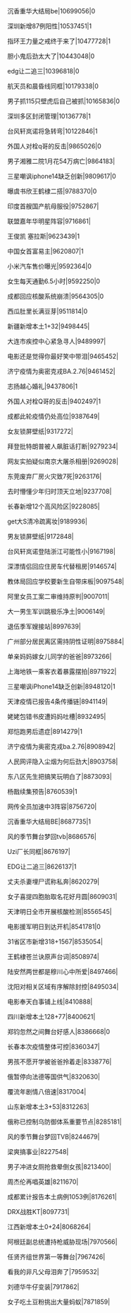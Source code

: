 沉香重华大结局be|10699056|0

深圳新增87例阳性|10537451|1

指环王力量之戒终于来了|10477728|1

胆小鬼后劲太大了|10443048|0

edg让二追三|10396818|0

航天员和晨昏线同框|10179338|0

男子抓115只壁虎后自己被抓|10165836|0

深圳多区封闭管理|10136778|1

台风轩岚诺将急转弯|10122846|1

外国人对栓q哥的反击|9865026|0

男子湘雅二院1月花54万病亡|9864183|

三星嘲讽iphone14缺乏创新|9809617|0

曝虞书欣王鹤棣二搭|9788370|0

印度首艘国产航母服役|9752867|

联盟嘉年华明星阵容|9716861|

王俊凯 塞拉斯|9623439|1

中国女首富易主|9620807|1

小米汽车售价曝光|9592364|0

女生每天通勤6.5小时|9592250|0

成都回应核酸系统崩溃|9564305|0

西瓜肚里长满豆芽|9511814|0

新疆新增本土1+32|9498445|

大连市疾控中心紧急寻人|9489997|

电影还是觉得你最好笑中带泪|9465452|

济宁疫情为奥密克戎BA.2.76|9461452|

志扬越心婚礼|9437806|1

外国人对栓Q哥的反击|9402497|1

成都此轮疫情仍处高位|9387649|

女友锁屏壁纸|9317272|

拜登批特朗普被人飙脏话打断|9279234|

网友实拍疑似南京大屠杀相册|9269028|

东莞废弃厂房火灾致7死|9263176|

去时懵懂少年归时顶天立地|9237708|

长春新增12个高风险区|9228085|

get大S清冷疏离妆|9189936|

男友锁屏壁纸|9172848|

台风轩岚诺登陆浙江可能性小|9167198|

深漂情侣回应住房车代替租房|9146574|

教体局回应学校要新生自带床板|9097548|

阿里女员工案二审维持原判|9007011|

大一男生军训跳极乐净土|9006149|

退伍季军嫂接站|8997639|

广州部分居民离区需持阴性证明|8975884|

单亲妈妈嫁女儿同学的爸爸|8973266|

上海地铁一乘客衣着暴露摆拍|8971922|

三星嘲讽iPhone14缺乏创新|8948120|1

天津疫情已报告4条传播链|8941149|

姥姥包错书皮遭妈妈吐槽|8932495|

郑恺跑男后遗症|8914279|1

济宁疫情为奥密克戎ba.2.76|8908942|

人民网评隐入尘烟为何后劲大|8903758|

东八区先生把搞笑玩明白了|8873093|

杨戬续集预告|8760539|1

网传全员加速中3阵容|8756720|

沉香重华大结局BE|8687735|1

风的季节舞台梦回tvb|8686576|

Uzi厂长同框|8676197|

EDG让二追三|8626137|1

丈夫杀妻埋尸谎称私奔|8620279|

女子喜提四胞胎取名花好月圆|8609031|

天津明日全市开展核酸检测|8556545|

电影援军明日到达开机|8541781|0

31省区市新增318+1567|8535054|

王鹤棣苍兰诀原声台词|8508974|

陆安然两世都是穆川心中所爱|8497466|

沈阳对相关区域有序解除封控|8495034|

电影奉天白事铺上线|8410888|

四川新增本土128+77|8400621|

郑钧忽然之间舞台好感人|8386668|0

长春本次疫情整体可控|8360347|

男孩不愿开学被爸爸拎着走|8338776|

俄暂停向法德等国供气|8320630|

覆流年剧情八倍速|8317004|

山东新增本土3+53|8312263|

俄称已控制乌防御体系重要节点|8285181|

风的季节舞台梦回TVB|8244679|

梁爽搞事业|8227548|

男子冲进女厕抢救晕倒女孩|8213400|

周杰伦再唱英雄|8211670|

成都累计报告本土病例1053例|8176261|

DRX战胜KT|8097731|

江西新增本土0+24|8068264|

阿根廷副总统遭持枪威胁现场|7970566|

任贤齐组世界第一等舞台|7967426|

看我的非凡父母泪奔了|7959532|

刘德华牛仔变装|7917862|

女子吃土豆粉挑出大量蚂蚁|7871859|

